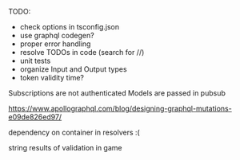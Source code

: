 TODO:
* check options in tsconfig.json
* use graphql codegen?
* proper error handling
* resolve TODOs in code (search for //)
* unit tests
* organize Input and Output types
* token validity time?

Subscriptions are not authenticated
Models are passed in pubsub

https://www.apollographql.com/blog/designing-graphql-mutations-e09de826ed97/

dependency on container in resolvers :(

string results of validation in game
